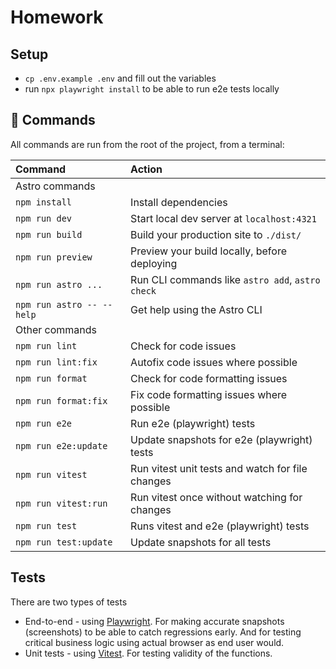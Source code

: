 # Homework

## Setup

- `cp .env.example .env` and fill out the variables
- run `npx playwright install` to be able to run e2e tests locally

## 🧞 Commands

All commands are run from the root of the project, from a terminal:

| Command                   | Action                                           |
| :------------------------ | :----------------------------------------------- |
| Astro commands            |                                                  |
| `npm install`             | Install dependencies                             |
| `npm run dev`             | Start  local dev server at `localhost:4321`      |
| `npm run build`           | Build your production site to `./dist/`          |
| `npm run preview`         | Preview your build locally, before deploying     |
| `npm run astro ...`       | Run CLI commands like `astro add`, `astro check` |
| `npm run astro -- --help` | Get help using the Astro CLI                     |
| Other commands            |                                                  |
| `npm run lint`            | Check for code issues                            |
| `npm run lint:fix`        | Autofix code issues where possible               |
| `npm run format`          | Check for code formatting issues                 |
| `npm run format:fix`      | Fix code formatting issues where possible        |
| `npm run e2e`             | Run e2e (playwright) tests                       |
| `npm run e2e:update`      | Update snapshots for e2e  (playwright) tests     |
| `npm run vitest`          | Run vitest unit tests and watch for file changes |
| `npm run vitest:run`      | Run vitest once without watching for changes     |
| `npm run test`            | Runs vitest and e2e (playwright) tests           |
| `npm run test:update`     | Update snapshots for all tests                   |

## Tests

There are two types of tests

- End-to-end - using [Playwright](https://playwright.dev/docs/intro). For
  making accurate snapshots (screenshots) to be able to catch regressions
  early. And for testing critical business logic using actual browser as
  end user would.
- Unit tests - using [Vitest](https://vitest.dev/guide/). For testing
  validity of the functions.

